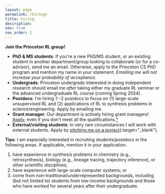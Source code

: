 ```yaml
---
layout: page
permalink: /hiring/
title: hiring
description:
nav: true
nav_order: 1
---
```


**Join the Princeton RL group!**
* **PhD & MS students**: If you're a new PhD/MS student, or an existing student in another department/group looking to collaborate (or for a co-advisor), send me an email. Otherwise, apply to the Princeton CS PhD program and mention my name in your statement. _Emailing me will not increase your probability of acceptance._
* **Undergrads**: Princeton undergrads interested in doing independent research should email me _after_ taking either my graduate RL seminar or the advanced undergraduate RL course (coming Spring 2024).
* **Postdocs**: I'm hiring 1--2 postdocs to focus on (1) large-scale unsupervised RL and (2) applications of RL to synthesis problems in science/engineering. Apply by emailing me.
* **Grant manager**: Our department is actively hiring grant managers! [Apply](https://main-princeton.icims.com/jobs/17348/grants-manager/job), even if you don't meet all the qualifications.[*](https://hbr.org/2014/08/why-women-dont-apply-for-jobs-unless-theyre-100-qualified)
* **External/visiting students**: In very rare circumstances I will work with external students. Apply by [pitching me on a project](mailto:eysenbach@princeton.edu?subject=Research%20Pitch%3A%20%24(title)&body=tldr%3A%20%24(280-character-summary)%0A*%20%24(details-in-bullets)%0A*%20%24(more-details)%0A){:target="_blank"}.

**Tips**:
I am especially interested in recruiting students/postdocs in the following areas. If applicable, mention it in your application.
1. have experience in synthesis problems in chemistry (e.g., retrosynthesis), biology (e.g., lineage tracing, trajectory inference), or other scientific disciplines;
2. have experience with large-scale computer systems; or
3. come from non-traditional/underrepresented backgrounds, including (but not limited to) students from low-income backgrounds and those who have worked for several years after their undergraduate.